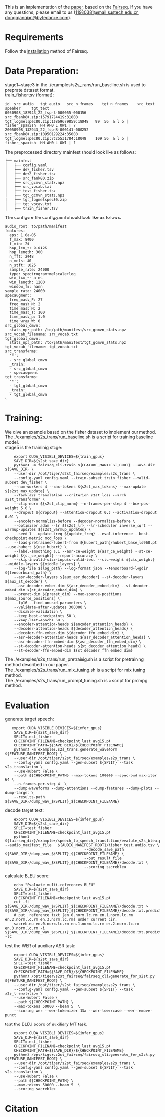 This is an implementation of the [paper](https://arxiv.org/abs/2205.08993), based on the [Fairseq](https://github.com/pytorch/fairseq). 
If you have any questions, please email to us (11930381@mail.sustech.edu.cn, dongqianqian@bytedance.com).
# Requirements
Follow the [installation](https://github.com/pytorch/fairseq) method of Fairseq.  
# Data Preparation: 
stage1~stage3 in the ./examples/s2s_trans/run_baseline.sh is used to preprate dataset format.   
train_fisher.tsv (format):  
```
id	src_audio	tgt_audio	src_n_frames	tgt_n_frames	src_text	speaker		tgt_text  
0050908_182943_22_fsp-A-000055-000156   src_fbank80.zip:15791794419:31808  tgt_logmelspec80.zip:10869679859:18048   99  56  a l o | fisher_spanish  HH AH0 L OW1 | ?    
20050908_182943_22_fsp-B-000141-000252  src_fbank80.zip:10950129224:35008  tgt_logmelspec80.zip:7525531784:18048    109 56  a l o | fisher_spanish  HH AH0 L OW1 | ?
```
The preprocessed directory mainfest should look like as follows:
```
├── mainfest
│   ├── config.yaml
│   ├── dev_fisher.tsv
│   ├── dev2_fisher.tsv
│   ├── src_fank80.zip
│   ├── src_gcmvn_stats.npz
│   ├── src_vocab.txt
│   ├── test_fisher.tsv
│   ├── tgt_gcmvn_stats.npz
|   ├── tgt_logmelspec80.zip
│   ├── tgt_vocav.txt
│   ├── train_fisher.tsv

```
The configure file config.yaml should look like as follows:
```
audio_root: to/path/manifest
features:
  eps: 1.0e-05
  f_max: 8000
  f_min: 20
  hop_len_t: 0.0125
  hop_length: 300
  n_fft: 2048
  n_mels: 80
  n_stft: 1025
  sample_rate: 24000
  type: spectrogram+melscale+log
  win_len_t: 0.05
  win_length: 1200
  window_fn: hann
sample_rate: 24000
specaugment:
  freq_mask_F: 27
  freq_mask_N: 2
  time_mask_N: 2
  time_mask_T: 100
  time_mask_p: 1.0
  time_wrap_W: 0
src_global_cmvn:
  stats_npz_path: /to/path/manifest/src_gcmvn_stats.npz
src_vocab_filename: src_vocab.txt
tgt_global_cmvn:
  stats_npz_path: /to/path/manifest/tgt_gcmvn_stats.npz
tgt_vocab_filename: tgt_vocab.txt
src_transforms:
  '*':
  - src_global_cmvn
  _train:
  - src_global_cmvn
  - specaugment
tgt_transforms:
  '*':
  - tgt_global_cmvn
  _train:
  - tgt_global_cmvn
~
```
# Training: 
We give an example based on the fisher dataset to implement our method.  
The ./examples/s2s_trans/run_baseline.sh is a script for training baseline model.    
stage5 is the traininig stage:  
```
    export CUDA_VISIBLE_DEVICES=${train_gpus}
    SAVE_DIR=${s2st_save_dir}
    python3 -m fairseq_cli.train ${FEATURE_MANIFEST_ROOT} --save-dir ${SAVE_DIR} \
    --user-dir /opt/tiger/s2st_fairseq/examples/s2s_trans \
    --config-yaml config.yaml --train-subset train_fisher --valid-subset dev_fisher \
    --num-workers 4 --max-tokens ${s2st_max_tokens} --max-update ${s2st_max_update} \
    --task s2s_translation --criterion s2st_loss --arch s2st_transformer \
    --clip-norm ${s2st_clip_norm} --n-frames-per-step 4 --bce-pos-weight 5.0 \
    --dropout ${dropout} --attention-dropout 0.1 --activation-dropout 0.01 \
    --encoder-normalize-before --decoder-normalize-before \
    --optimizer adam --lr ${s2st_lr} --lr-scheduler inverse_sqrt --warmup-updates ${s2st_warmup_updates} \
    --seed 1 --update-freq ${update_freq} --eval-inference --best-checkpoint-metric mcd_loss \
    --load-pretrained-hubert-from ${hubert_path}/hubert_base_ls960.pt --use-hubert ${use_hubert} \
    --label-smoothing 0.1 --asr-ce-weight ${asr_ce_weight} --st-ce-weight ${st_ce_weight} --report-accuracy \
    --skip-invalid-size-inputs-valid-test --ctc-weight ${ctc_weight}  --middle-layers ${middle_layers} \
    --log-file ${log_path} --log-format json --tensorboard-logdir ${tensorboard_path} \
    --asr-decoder-layers ${aux_asr_decoder} --st-decoder-layers ${aux_st_decoder} \
    --asr-decoder-embed-dim ${asr_decoder_embed_dim} --st-decoder-embed-dim ${st_decoder_embed_dim} \
    --prenet-dim ${prenet_dim} --max-source-positions ${max_source_positions} \
    --fp16 --find-unused-parameters \
    --validate-after-updates 300000 \
    --disable-validation \
    --keep-best-checkpoints 50 \
    --keep-last-epochs 50 \
    --encoder-attention-heads ${encoder_attention_heads} \
    --decoder-attention-heads ${decoder_attention_heads} \
    --decoder-ffn-embed-dim ${decoder_ffn_embed_dim} \
    --asr-decoder-attention-heads ${asr_decoder_attention_heads} \
    --asr-decoder-ffn-embed-dim ${asr_decoder_ffn_embed_dim} \
    --st-decoder-attention-heads ${st_decoder_attention_heads} \
    --st-decoder-ffn-embed-dim ${st_decoder_ffn_embed_dim}
```
The ./examples/s2s_trans/run_pretrainig.sh is a script for pretraining method described in our paper.   
The ./examples/s2s_trans/run_mix_tuning.sh is a script for mix tuning method.   
The ./examples/s2s_trans/run_prompt_tuning.sh is a script for prompg method.   
# Evaluation
generate target speech:
```
   export CUDA_VISIBLE_DEVICES=${infer_gpus}
    SAVE_DIR=${s2st_save_dir}
    SPLIT=test_fisher
    CHECKPOINT_FILENAME=checkpoint_last_avg15.pt
    CHECKPOINT_PATH=${SAVE_DIR}/${CHECKPOINT_FILENAME}
    python3 -m examples.s2s_trans.generate_waveform ${FEATURE_MANIFEST_ROOT} \
    --user-dir /opt/tiger/s2st_fairseq/examples/s2s_trans \
    --config-yaml config.yaml --gen-subset ${SPLIT} --task s2s_translation \
    --use-hubert False \
    --path ${CHECKPOINT_PATH} --max-tokens 100000 --spec-bwd-max-iter 64 \
    --n-frames-per-step 4  \
    --dump-waveforms --dump-attentions --dump-features --dump-plots --dump-target \
    --results-path ${SAVE_DIR}/dump_wav_${SPLIT}_${CHECKPOINT_FILENAME}
```
decode target text:
```
    export CUDA_VISIBLE_DEVICES=${infer_gpus}
    SAVE_DIR=${s2st_save_dir}
    SPLIT=test_fisher
    CHECKPOINT_FILENAME=checkpoint_last_avg15.pt
    python3 ${fairseq_dir}/examples/speech_to_speech_translation/evalute_s2s_bleu.py --audio_manifest_file   ${AUDIO_MANIFEST_ROOT}/fisher_test.audio.tsv \
                                    --decode_save_path ${SAVE_DIR}/dump_wav_${SPLIT}_${CHECKPOINT_FILENAME} \
                                    --out_result_file ${SAVE_DIR}/dump_wav_${SPLIT}_${CHECKPOINT_FILENAME}/decode.txt \
                                    --scoring sacrebleu
```
calculate BLEU score:
```
    echo "Evaluate multi-references BLEU"
    SAVE_DIR=${s2st_save_dir}
    SPLIT=test_fisher
    CHECKPOINT_FILENAME=checkpoint_last_avg15.pt
    cut -f1 ${SAVE_DIR}/dump_wav_${SPLIT}_${CHECKPOINT_FILENAME}/decode.txt > ${SAVE_DIR}/dump_wav_${SPLIT}_${CHECKPOINT_FILENAME}/decode.txt.prediction
    # put  reference text (en.0.norm.lc.rm en.1.norm.lc.rm en.2.norm.lc.rm en.3.norm.lc.rm) under current dir.
    sacrebleu en.0.norm.lc.rm en.1.norm.lc.rm en.2.norm.lc.rm en.3.norm.lc.rm -i ${SAVE_DIR}/dump_wav_${SPLIT}_${CHECKPOINT_FILENAME}/decode.txt.prediction -lc
```
test the WER of auxiliary ASR task:
```
    export CUDA_VISIBLE_DEVICES=${infer_gpus}
    SAVE_DIR=${s2st_save_dir}
    SPLIT=test_fisher
    CHECKPOINT_FILENAME=checkpoint_last_avg15.pt
    CHECKPOINT_PATH=${SAVE_DIR}/${CHECKPOINT_FILENAME}
    python3 /opt/tiger/s2st_fairseq/fairseq_cli/generate_for_s2st.py ${FEATURE_MANIFEST_ROOT} \
    --user-dir /opt/tiger/s2st_fairseq/examples/s2s_trans \
    --config-yaml config.yaml --gen-subset ${SPLIT} --task s2s_translation \
    --use-hubert False \
    --path ${CHECKPOINT_PATH} \
    --max-tokens 50000 --beam 5  \
    --scoring wer --wer-tokenizer 13a --wer-lowercase --wer-remove-punct
```
test the BLEU score of auxiliary MT task:
```
    export CUDA_VISIBLE_DEVICES=${infer_gpus}
    SAVE_DIR=${s2st_save_dir}
    SPLIT=test_fisher
    CHECKPOINT_FILENAME=checkpoint_last_avg15.pt
    CHECKPOINT_PATH=${SAVE_DIR}/${CHECKPOINT_FILENAME}
    python3 /opt/tiger/s2st_fairseq/fairseq_cli/generate_for_s2st.py ${FEATURE_MANIFEST_ROOT} \
    --user-dir /opt/tiger/s2st_fairseq/examples/s2s_trans \
    --config-yaml config.yaml --gen-subset ${SPLIT} --task s2s_translation \
    --use-hubert False \
    --path ${CHECKPOINT_PATH} \
    --max-tokens 50000 --beam 5  \
    --scoring sacrebleu
```
# Citation
